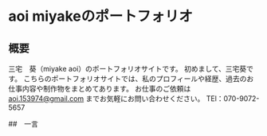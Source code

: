 # aoi miyakeのポートフォリオ

## 概要
三宅　葵（miyake aoi）のポートフォリオサイトです。
初めまして、三宅葵です。
こちらのポートフォリオサイトでは、私のプロフィールや経歴、過去のお仕事内容や制作物をまとめてあります。
お仕事のご依頼は aoi.153974@gmail.com までお気軽にお問い合わせください。
TEl：070-9072-5657

##　一言
